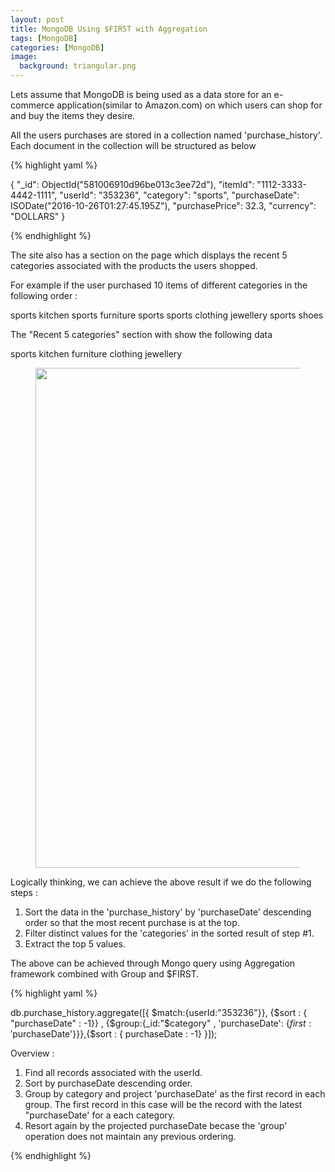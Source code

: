 ```yaml
---
layout: post
title: MongoDB Using $FIRST with Aggregation
tags: [MongoDB]
categories: [MongoDB]
image:
  background: triangular.png
---
```


Lets assume that MongoDB is being used as a data store for an e-commerce application(similar to Amazon.com) on which users can shop for and buy the items they desire.

All the users purchases are stored in a collection named 'purchase_history'. Each document in the collection will be structured as below

{% highlight yaml %}

{
	"_id": ObjectId("581006910d96be013c3ee72d"),
	"itemId": "1112-3333-4442-1111",
	"userId": "353236",
	"category": "sports",
	"purchaseDate": ISODate("2016-10-26T01:27:45.195Z"),
	"purchasePrice": 32.3,
	"currency": "DOLLARS"
}

{% endhighlight %}



The site also has a section on the page which displays the recent 5 categories associated with the products the users shopped.

For example if the user purchased 10 items of different categories in the following order :


sports
kitchen
sports
furniture
sports
sports
clothing
jewellery
sports
shoes


The "Recent 5 categories" section with show the following data

sports
kitchen
furniture
clothing 
jewellery


<figure class="center">
	<img src="/images/mongo/recent-categories.png" height="800px"></img>
</figure>


Logically thinking, we can achieve the above result if we do the following steps :

1. Sort the data in the 'purchase_history' by 'purchaseDate' descending order so that the most recent purchase is at the top.
2. Filter distinct values for the 'categories' in the sorted result of step #1.
3. Extract the top 5 values.

The above can be achieved through Mongo query using Aggregation framework combined with Group and $FIRST.

{% highlight yaml %}
 
 db.purchase_history.aggregate([{
   $match:{userId:"353236"}},
   {$sort : { "purchaseDate" : -1}} , {$group:{_id:"$category" , 'purchaseDate': {$first: '$purchaseDate'}}},{$sort : { purchaseDate : -1} }]); 
                     
 
 
 Overview :
 
 1. Find all records associated with the userId.
 2. Sort by purchaseDate descending order.
 3. Group by category and project 'purchaseDate' as the first record in each group. The first record in this case will be the record with the latest "purchaseDate' for a each category.
 4. Resort again by the projected purchaseDate becase the 'group' operation does not maintain any previous ordering.
 
 
 
{% endhighlight %}

